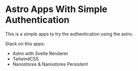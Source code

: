 # Astro Apps With Simple Authentication

This is a simple apps to try the authentication using the astro.

Stack on this apps:
- Astro with Svelte Renderer
- TailwindCSS
- Nanostores & Nanostores Persistent